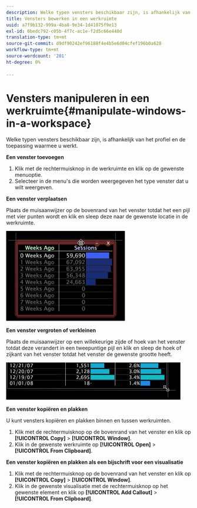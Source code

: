 ```yaml
---
description: Welke typen vensters beschikbaar zijn, is afhankelijk van het profiel en de toepassing waarmee u werkt.
title: Vensters bewerken in een werkruimte
uuid: a7f9b132-999a-4ba8-9e34-1d41075f9e13
exl-id: 0bedc792-c05b-4f7c-ac1e-f2d5c66e440d
translation-type: tm+mt
source-git-commit: d9df90242ef96188f4e4b5e6d04cfef196b0a628
workflow-type: tm+mt
source-wordcount: '201'
ht-degree: 0%

---
```


# Vensters manipuleren in een werkruimte{#manipulate-windows-in-a-workspace}

Welke typen vensters beschikbaar zijn, is afhankelijk van het profiel en de toepassing waarmee u werkt.

**Een venster toevoegen**

1. Klik met de rechtermuisknop in de werkruimte en klik op de gewenste menuoptie.
1. Selecteer in de menu&#39;s die worden weergegeven het type venster dat u wilt weergeven.

**Een venster verplaatsen**

Plaats de muisaanwijzer op de bovenrand van het venster totdat het een pijl met vier punten wordt en klik en sleep deze naar de gewenste locatie in de werkruimte.

![](assets/vis_moving.png)

**Een venster vergroten of verkleinen**

Plaats de muisaanwijzer op een willekeurige zijde of hoek van het venster totdat deze verandert in een tweepuntige pijl en klik en sleep de hoek of zijkant van het venster totdat het venster de gewenste grootte heeft.

![](assets/vis_resize.png)

**Een venster kopiëren en plakken**

U kunt vensters kopiëren en plakken binnen en tussen werkruimten.

1. Klik met de rechtermuisknop op de bovenrand van het venster en klik op **[!UICONTROL Copy]** > **[!UICONTROL Window]**.
1. Klik in de gewenste werkruimte op **[!UICONTROL Open]** > **[!UICONTROL From Clipboard]**.

**Een venster kopiëren en plakken als een bijschrift voor een visualisatie**

1. Klik met de rechtermuisknop op de bovenrand van het venster en klik op **[!UICONTROL Copy]** > **[!UICONTROL Window]**.
1. Klik in de gewenste visualisatie met de rechtermuisknop op het gewenste element en klik op **[!UICONTROL Add Callout]** > **[!UICONTROL From Clipboard]**.
